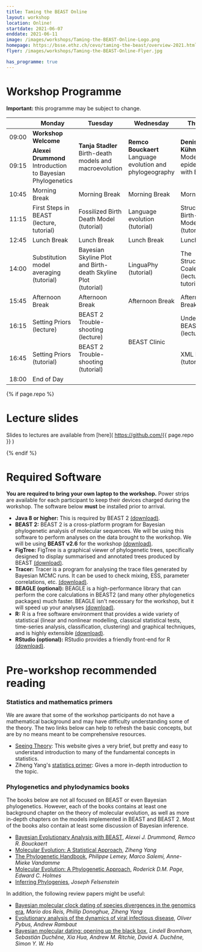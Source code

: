 ```yaml
---
title: Taming the BEAST Online
layout: workshop
location: Online!
startdate: 2021-06-07
enddate: 2021-06-11
image: /images/workshops/Taming-the-BEAST-Online-Logo.png
homepage: https://bsse.ethz.ch/cevo/taming-the-beast/overview-2021.html
flyer: /images/workshops/Taming-the-BEAST-Online-Flyer.jpg

has_programme: true
---
```


# Workshop Programme

**Important:** this programme may be subject to change.

<table>
<thead>

<tr>
<th></th>
<th> Monday
<th> Tuesday
<th> Wednesday
<th> Thursday
<th> Friday
</tr>

</thead>

<tbody>

<tr>
<td> 09:00</td>
<td> <b> Workshop Welcome </b> </td>
<td rowspan="2" class="invited-lecture"> <b>Tanja Stadler</b> <br> Birth-death models and macroevolution </td>
<td rowspan="2" class="invited-lecture"> <b>Remco Bouckaert </b> <br> Language evolution and phylogeography </td>
<td rowspan="2" class="invited-lecture"> <b>Denise Kühnert</b> <br> Modelling epidemics with BEAST 2 </td>
<td rowspan="2" class="lecture"> <b>Tim Vaughan</b> <br> Epidemic trajectory inference and multi-species models </td>
</tr>

<tr>
<td> 09:15 </td>
<td class="invited-lecture"> <b>Alexei Drummond</b> <br> Introduction to Bayesian Phylogenetics </td>
</tr>

<tr>
<td> 10:45 </td>
<td class="food" > Morning Break </td>
<td class="food" > Morning Break </td>
<td class="food" > Morning Break </td>
<td class="food" > Morning Break </td>
<td class="food" > Morning Break </td>
</tr>


<tr>
<td> 11:15 </td>
<td class="tutorial">
    First Steps in BEAST <br>
     (lecture, tutorial)
     </td>
<td class="tutorial"> Fossilized Birth Death Model <br>
     (tutorial) </td>
<td class="tutorial"> Language evolution <br>
     (tutorial) </td>
<td class="tutorial"> Structured Birth-death Model <br>
     (tutorial) </td>
<td class="tutorial"> StarBEAST 2 <br>
     (tutorial) </td>
</tr>

<tr>
<td> 12:45 </td>
<td class="food">Lunch Break</td>
<td class="food">Lunch Break</td>
<td class="food">Lunch Break</td>
<td class="food">Lunch Break</td>
<td class="food">Lunch Break</td>
</tr>

<tr>
<td> 14:00 </td>
<td class="tutorial"> Substitution model averaging <br>
     (tutorial) </td>
<td class="tutorial"> Bayesian Skyline Plot and Birth-death Skyline Plot<br>
     (tutorial) </td>
<td class="tutorial"> LinguaPhy (tutorial) </td>
<td class="tutorial"> The Structured Coalescent <br>
     (lecture, tutorial) </td>
<td class="tutorial"> Inferring recombination graphs with BEAST 2 <br>
    (lecture, tutorial) </td>
</tr>

<tr>
<td> 15:45 </td>
<td class="food"> Afternoon Break </td>
<td class="food"> Afternoon Break </td>
<td class="food"> Afternoon Break </td>
<td class="food"> Afternoon Break </td>
<td class="food"> Afternoon Break </td>
</tr>

<tr>
<td> 16:15 </td>
<td class="lecture"> Setting Priors <br>
    (lecture) </td>
<td class="lecture"> BEAST 2 Trouble-shooting <br>
    (lecture) </td>
<td class="help-session" rowspan="2"> BEAST Clinic </td>
<td class="lecture">
    Understanding BEAST&nbsp;2 XML <br>
    (lecture) </td>
<td class="help-session" rowspan="2"> BEAST Clinic </td>
</tr>

<tr>
<td> 16:45 </td>
<td class="tutorial"> Setting Priors <br>
    (tutorial) </td>
<td class="tutorial"> BEAST 2 Trouble-shooting <br>
    (tutorial) </td>
<td class="tutorial">
    XML Hacking <br>
    (tutorial) </td>
</tr>

<tr>
<td> 18:00 </td>
<td colspan="5"> End of Day </td>
<!-- <td> End of Day </td> -->
<!-- <td> End of Day </td> -->
<!-- <td> End of Day </td> -->
<!-- <td> End of Day </td> -->
</tr>


</tbody>
</table>

{% if page.repo %}

# Lecture slides

Slides to lectures are available from [here]( https://github.com/{{ page.repo }} )

{% endif %}


# Required Software

**You are required to bring your own laptop to the workshop.** Power strips are available for each participant to keep their devices charged during the workshop. The software below **must** be installed prior to arrival. 

- **Java 8 or higher:** This is required by BEAST 2 [(download)](https://adoptopenjdk.net/).
- **BEAST 2:** BEAST 2 is a cross-platform program for Bayesian phylogenetic analysis of molecular sequences. We will be using this software to perform analyses on the data brought to the workshop. We will be using **BEAST v2.6** for the workshop [(download)](http://beast2.org/).
- **FigTree:** FigTree is a graphical viewer of phylogenetic trees, specifically designed to display summarised and annotated trees produced by BEAST [(download)](http://beast.community/figtree).
- **Tracer:** Tracer is a program for analysing the trace files generated by Bayesian MCMC runs. It can be used to check mixing, ESS, parameter correlations, etc. [(download)](http://beast.community/tracer).
- **BEAGLE (optional):** BEAGLE is a high-performance library that can perform the core calculations in BEAST2 (and many other phylogenetics packages) much faster. BEAGLE isn't necessary for the workshop, but it will speed up your analyses [(download)](https://github.com/beagle-dev/beagle-lib).
- **R:** R is a free software environment that provides a wide variety of statistical (linear and nonlinear modelling, classical statistical tests, time-series analysis, classification, clustering) and graphical techniques, and is highly extensible [(download)](https://www.r-project.org/).
- **RStudio (optional):** RStudio provides a friendly front-end for R [(download)](https://www.rstudio.com/).


# Pre-workshop recommended reading


### Statistics and mathematics primers

We are aware that some of the workshop participants do not have a mathematical background and may have difficulty understanding some of the theory. The two links below can help to refresh the basic concepts, but are by no means meant to be comprehensive resources.

- [Seeing Theory](http://students.brown.edu/seeing-theory/index.html): This website gives a very brief, but pretty and easy to understand introduction to many of the fundamental concepts in statistics. 
- Ziheng Yang's [statistics primer](http://abacus.gene.ucl.ac.uk/PPS/PrimerProbabilityStatistics.pdf): Gives a more in-depth introduction to the topic.

### Phylogenetics and phylodynamics books

The books below are not all focused on BEAST or even Bayesian phylogenetics. However, each of the books contains at least one background chapter on the theory of molecular evolution, as well as more in-depth chapters on the models implemented in BEAST and BEAST 2. Most of the books also contain at least some discussion of Bayesian inference.

- [Bayesian Evolutionary Analysis with BEAST](https://www.beast2.org/book/), _Alexei J. Drummond, Remco R. Bouckaert_
- [Molecular Evolution: A Statistical Approach](http://abacus.gene.ucl.ac.uk/MESA/), _Ziheng Yang_
- [The Phylogenetic Handbook](http://www.cambridge.org/catalogue/catalogue.asp?isbn=9780521877107), _Philippe Lemey, Marco Salemi, Anne-Mieke Vandamme_
- [Molecular Evolution: A Phylogenetic Approach](http://eu.wiley.com/WileyCDA/WileyTitle/productCd-0865428891.html), _Roderick D.M. Page, Edward C. Holmes_
- [Inferring Phylogenies](https://www.amazon.co.uk/Inferring-Phylogenies-Joseph-Felsenstein/dp/0878931775), _Joseph Felsenstein_

In addition, the following review papers might be useful:

- [Bayesian molecular clock dating of species divergences in the genomics era](https://www.nature.com/articles/nrg.2015.8), _Mario dos Reis, Phillip Donoghue, Ziheng Yang_
- [Evolutionary analysis of the dynamics of viral infectious disease](https://www.nature.com/articles/nrg2583), _Oliver Pybus, Andrew Rambaut_
- [Bayesian molecular dating: opening up the black box](https://onlinelibrary.wiley.com/doi/abs/10.1111/brv.12390), _Lindell Bromham, Sebastián Duchêne, Xia Hua, Andrew M. Ritchie, David A. Duchêne, Simon Y. W. Ho_

